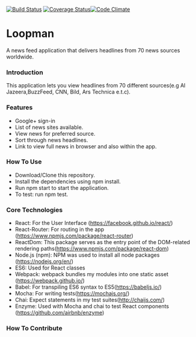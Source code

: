 [![Build Status](https://travis-ci.org/andela-mharuna/Loopman.svg?branch=staging)](https://travis-ci.org/andela-mharuna/Loopman) [![Coverage Status](https://coveralls.io/repos/github/andela-mharuna/Loopman/badge.svg?branch=staging)](https://coveralls.io/github/andela-mharuna/Loopman?branch=staging)[![Code Climate](https://codeclimate.com/github/codeclimate/codeclimate/badges/gpa.svg)](https://codeclimate.com/github/codeclimate/codeclimate)

# Loopman
A news feed application that delivers headlines from 70 news sources worldwide.

### Introduction

This application lets you view headlines from 70 different sources(e.g Al Jazeera,BuzzFeed, CNN, Bild, Ars Technica e.t.c).

### Features

* Google+ sign-in
* List of news sites available.
* View news for preferred source.
* Sort through news headlines.
* Link to view full news in browser and also within the app.

### How To Use

* Download/Clone this repository.
* Install the dependencies using npm install.
* Run npm start to start the application.
* To test: run npm test.

### Core Technologies

* React: For the User Interface (https://facebook.github.io/react/)
* React-Router: For routing in the app
 (https://www.npmjs.com/package/react-router)
* ReactDom: This package serves as the entry point of the DOM-related rendering
 paths(https://www.npmjs.com/package/react-dom)
* Node.js (npm): NPM was used to install all node packages
 (https://nodejs.org/en/)
* ES6: Used for React classes
* Webpack: webpack bundles my modules into one static asset
 (https://webpack.github.io/)
* Babel: For transpiling ES6 syntax to ES5(https://babeljs.io/)
* Mocha: For writing tests(https://mochajs.org/)
* Chai: Expect statements in my test suites(http://chaijs.com/)
* Enzyme: Used with Mocha and chai to test React components
 (https://github.com/airbnb/enzyme)

### How To Contribute
